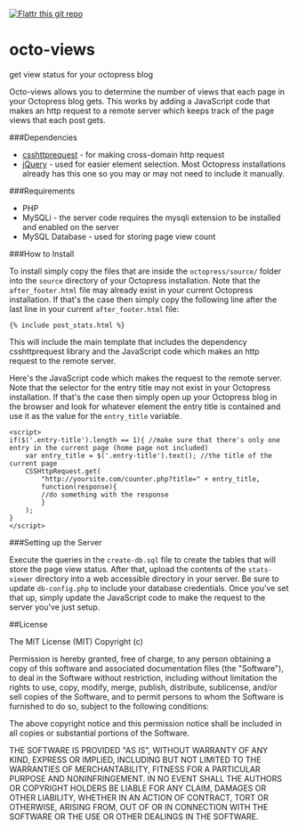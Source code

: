[![Flattr this git repo](http://api.flattr.com/button/flattr-badge-large.png)](https://flattr.com/submit/auto?user_id=wernancheta&url=https://github.com/anchetaWern/octo-views&title=octo-views&language=php&tags=github&category=software)

octo-views
==========

get view status for your octopress blog

Octo-views allows you to determine the number of views that each page in your Octopress blog gets. 
This works by adding a JavaScript code that makes an http request to a remote server which keeps track of the page views that each post gets.


###Dependencies

- [csshttprequest](https://github.com/nbio/csshttprequest) - for making cross-domain http request
- [jQuery](http://jquery.com) - used for easier element selection. Most Octopress installations already has this one so you may or may not need to include it manually.


###Requirements

- PHP
- MySQLi - the server code requires the mysqli extension to be installed and enabled on the server
- MySQL Database - used for storing page view count


###How to Install

To install simply copy the files that are inside the `octopress/source/` folder into the `source` directory of your Octopress installation. Note that the `after_footer.html` file may already exist in your current Octopress installation. If that's the case then simply copy the following line after the last line in your current `after_footer.html` file:

```
{% include post_stats.html %}
```

This will include the main template that includes the dependency csshttprequest library and the JavaScript code which makes an http request to the remote server.

Here's the JavaScript code which makes the request to the remote server. Note that the selector for the entry title may not exist in your Octopress installation. If that's the case then simply open up your Octopress blog in the browser and look for whatever element the entry title is contained and use it as the value for the `entry_title` variable.

```
<script>
if($('.entry-title').length == 1){ //make sure that there's only one entry in the current page (home page not included)
	var entry_title = $('.entry-title').text(); //the title of the current page
	CSSHttpRequest.get(
	    "http://yoursite.com/counter.php?title=" + entry_title,
	    function(response){
	  	//do something with the response	
	    }
	);
}
</script>
```


###Setting up the Server

Execute the queries in the `create-db.sql` file to create the tables that will store the page view status.
After that, upload the contents of the `stats-viewer` directory into a web accessible directory in your server. Be sure to update `db-config.php` to include your database credentials. Once you've set that up, simply update the JavaScript code to make the request to the server you've just setup.


##License

The MIT License (MIT) Copyright (c)

Permission is hereby granted, free of charge, to any person obtaining a copy of this software and associated documentation files (the "Software"), to deal in the Software without restriction, including without limitation the rights to use, copy, modify, merge, publish, distribute, sublicense, and/or sell copies of the Software, and to permit persons to whom the Software is furnished to do so, subject to the following conditions:

The above copyright notice and this permission notice shall be included in all copies or substantial portions of the Software.

THE SOFTWARE IS PROVIDED "AS IS", WITHOUT WARRANTY OF ANY KIND, EXPRESS OR IMPLIED, INCLUDING BUT NOT LIMITED TO THE WARRANTIES OF MERCHANTABILITY, FITNESS FOR A PARTICULAR PURPOSE AND NONINFRINGEMENT. IN NO EVENT SHALL THE AUTHORS OR COPYRIGHT HOLDERS BE LIABLE FOR ANY CLAIM, DAMAGES OR OTHER LIABILITY, WHETHER IN AN ACTION OF CONTRACT, TORT OR OTHERWISE, ARISING FROM, OUT OF OR IN CONNECTION WITH THE SOFTWARE OR THE USE OR OTHER DEALINGS IN THE SOFTWARE.